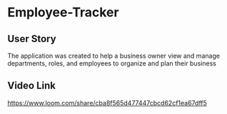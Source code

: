 # Employee-Tracker

## User Story

The application was created to help a business owner view and manage departments, roles, and employees to organize and plan their business

## Video Link

https://www.loom.com/share/cba8f565d477447cbcd62cf1ea67dff5
